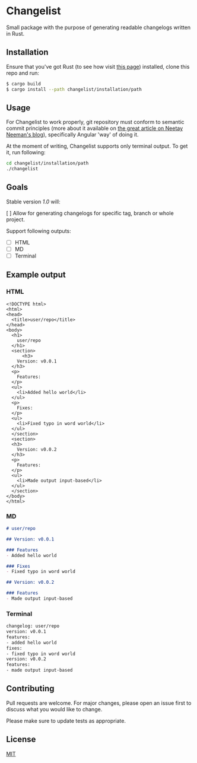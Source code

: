 # Changelist

Small package with the purpose of generating readable changelogs written in Rust.

## Installation

Ensure that you've got Rust (to see how visit [this page](https://www.rust-lang.org/tools/install)) installed, clone this repo and run:

```bash
$ cargo build
$ cargo install --path changelist/installation/path
```

## Usage

For Changelist to work properly, git repository must conform to semantic commit principles (more about it available on [the great article on Neetay Neeman's blog](https://nitayneeman.com/posts/understanding-semantic-commit-messages-using-git-and-angular/)), specifically Angular 'way' of doing it. 

At the moment of writing, Changelist supports only terminal output. To get it, run following:

```bash
cd changelist/installation/path
./changelist
```
## Goals

Stable version *1.0* will:

[ ] Allow for generating changelogs for specific tag, branch or whole project. 

Support following outputs:
- [ ] HTML
- [ ] MD
- [ ] Terminal

## Example output

### HTML
```
<!DOCTYPE html>
<html>
<head>
  <title>user/repo</title>
</head>
<body>
  <h1>
    user/repo
  </h1>
  <section>
      <h3>
    Version: v0.0.1
  </h3>
  <p>
    Features:
  </p>
  <ul>
    <li>Added hello world</li>
  </ul>
  <p>
    Fixes:
  </p>
  <ul>
    <li>Fixed typo in word world</li>
  </ul>
  </section>
  <section>
  <h3>
    Version: v0.0.2
  </h3>
  <p>
    Features:
  </p>
  <ul>
    <li>Made output input-based</li>
  </ul>
  </section>
</body>
</html>
```

### MD

```md
# user/repo

## Version: v0.0.1

### Features
- Added hello world

### Fixes
- Fixed typo in word world

## Version: v0.0.2

### Features
- Made output input-based
```

### Terminal
```bash
changelog: user/repo
version: v0.0.1
features:
- added hello world
fixes: 
- fixed typo in word world
version: v0.0.2
features:
- made output input-based
```

## Contributing
Pull requests are welcome. For major changes, please open an issue first to discuss what you would like to change.

Please make sure to update tests as appropriate.

## License
[MIT](https://choosealicense.com/licenses/mit/)
